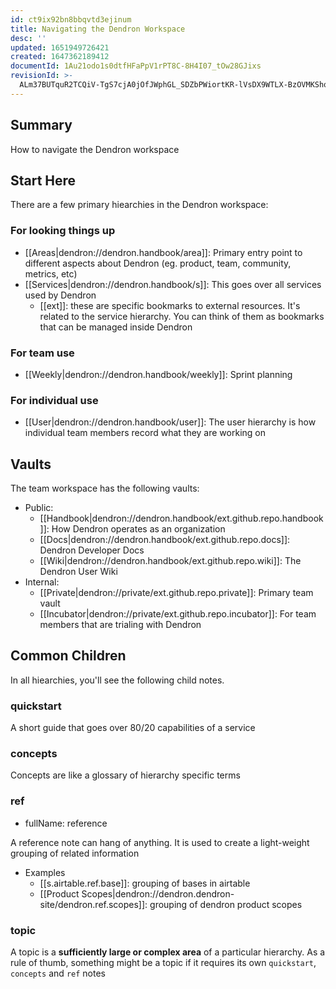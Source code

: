 ```yaml
---
id: ct9ix92bn8bbqvtd3ejinum
title: Navigating the Dendron Workspace
desc: ''
updated: 1651949726421
created: 1647362189412
documentId: 1Au21odo1s0dtfHFaPpV1rPT8C-8H4I07_tOw28GJixs
revisionId: >-
  ALm37BUTquR2TCQiV-TgS7cjA0jOfJWphGL_SDZbPWiortKR-lVsDX9WTLX-BzOVMKShqROfYCGW6kc2lyupeA
---
```


## Summary
How to navigate the Dendron workspace

## Start Here

There are a few primary hiearchies in the Dendron workspace:

### For looking things up
- [[Areas|dendron://dendron.handbook/area]]: Primary entry point to different aspects about Dendron (eg. product, team, community, metrics, etc)
- [[Services|dendron://dendron.handbook/s]]: This goes over all services used by Dendron
    - [[ext]]: these are specific bookmarks to external resources. It's related to the service hierarchy. You can think of them as bookmarks that can be managed inside Dendron

### For team use
- [[Weekly|dendron://dendron.handbook/weekly]]: Sprint planning

### For individual use
- [[User|dendron://dendron.handbook/user]]: The user hierarchy is how individual team members record what they are working on

## Vaults

The team workspace has the following vaults:
- Public:
  - [[Handbook|dendron://dendron.handbook/ext.github.repo.handbook]]: How Dendron operates as an organization
  - [[Docs|dendron://dendron.handbook/ext.github.repo.docs]]: Dendron Developer Docs
  - [[Wiki|dendron://dendron.handbook/ext.github.repo.wiki]]: The Dendron User Wiki
- Internal:
  - [[Private|dendron://private/ext.github.repo.private]]: Primary team vault
  - [[Incubator|dendron://private/ext.github.repo.incubator]]: For team members that are trialing with Dendron

## Common Children

In all hiearchies, you'll see the following child notes. 

### quickstart

A short guide that goes over 80/20 capabilities of a service

### concepts

Concepts are like a glossary of hierarchy specific terms

### ref
- fullName: reference

A reference note can hang of anything. It is used to create a light-weight grouping of related information

- Examples
    - [[s.airtable.ref.base]]: grouping of bases in airtable 
    - [[Product Scopes|dendron://dendron.dendron-site/dendron.ref.scopes]]: grouping of dendron product scopes

### topic

A topic is a **sufficiently large or complex area** of a particular hierarchy.  As a rule of thumb, something might be a topic if it requires its own `quickstart`, `concepts` and `ref` notes
